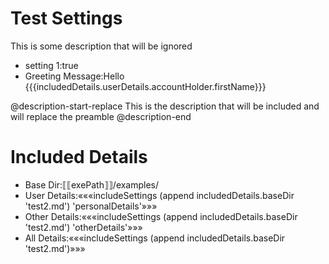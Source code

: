 # Test Settings

This is some description that will be ignored

* setting 1:true
* Greeting Message:Hello {{{includedDetails.userDetails.accountHolder.firstName}}}

@description-start-replace
This is the description
that will be included and will replace the preamble
@description-end

# Included Details

* Base Dir:⟦⟦exePath⟧⟧/examples/
* User Details:«««includeSettings (append includedDetails.baseDir 'test2.md') 'personalDetails'»»»
* Other Details:«««includeSettings (append includedDetails.baseDir 'test2.md') 'otherDetails'»»»
* All Details:«««includeSettings (append includedDetails.baseDir 'test2.md')»»»
